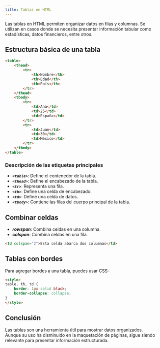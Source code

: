 ```yaml
---
title: Tablas en HTML
---
```


Las tablas en HTML permiten organizar datos en filas y columnas. Se utilizan en casos donde se necesita presentar información tabular como estadísticas, datos financieros, entre otros.

## Estructura básica de una tabla

```html
<table>
    <thead>
        <tr>
            <th>Nombre</th>
            <th>Edad</th>
            <th>País</th>
        </tr>
    </thead>
    <tbody>
        <tr>
            <td>Ana</td>
            <td>25</td>
            <td>España</td>
        </tr>
        <tr>
            <td>Juan</td>
            <td>30</td>
            <td>México</td>
        </tr>
    </tbody>
</table>
```

### Descripción de las etiquetas principales

- ***`<table>`***: Define el contenedor de la tabla.
- ***`<thead>`***: Define el encabezado de la tabla.
- ***`<tr>`***: Representa una fila.
- ***`<th>`***: Define una celda de encabezado.
- ***`<td>`***: Define una celda de datos.
- ***`<tbody>`***: Contiene las filas del cuerpo principal de la tabla.

## Combinar celdas

- ***rowspan***: Combina celdas en una columna.
- ***colspan***: Combina celdas en una fila.

```html
<td colspan="2">Esta celda abarca dos columnas</td>
```

## Tablas con bordes

Para agregar bordes a una tabla, puedes usar CSS:

```html
<style>
table, th, td {
    border: 1px solid black;
    border-collapse: collapse;
}
</style>
```

## Conclusión

Las tablas son una herramienta útil para mostrar datos organizados. Aunque su uso ha disminuido en la maquetación de páginas, sigue siendo relevante para presentar información estructurada.
